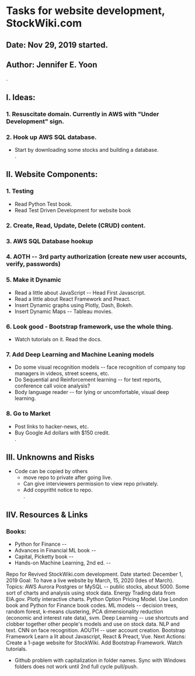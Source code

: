# Tasks for website development, StockWiki.com  

## Date: Nov 29, 2019 started.  

## Author: Jennifer E. Yoon  
.  

## I. Ideas:   

### 1. Resuscitate domain.  Currently in AWS with "Under Development" sign.  

### 2. Hook up AWS SQL database.  

 * Start by downloading some stocks and building a database.  
.  

## II. Website Components:  

### 1. Testing   

 * Read Python Test book.  
 * Read Test Driven Development for website book  
 
### 2. Create, Read, Update, Delete (CRUD) content.   

### 3. AWS SQL Database hookup  

### 4. AOTH -- 3rd party authorization (create new user accounts, verify, passwords)  

### 5. Make it Dynamic  

 * Read a little about JavaScript -- Head First Javascript.  
 * Read a little about React Framework and Preact.  
 * Insert Dynamic graphs using Plotly, Dash, Bokeh.  
 * Insert Dynamic Maps -- Tableau movies.  

### 6. Look good - Bootstrap framework, use the whole thing.  

 * Watch tutorials on it.  Read the docs.  

### 7. Add Deep Learning and Machine Leaning models  

 * Do some visual recognition models -- face recognition of company top managers in videos, street sceens, etc.  
 * Do Sequential and Reinforcement learning -- for text reports, conference call voice analysis?  
 * Body language reader -- for lying or uncomfortable, visual deep learning.  

### 8. Go to Market  

 * Post links to hacker-news, etc.  
 * Buy Google Ad dollars with $150 credit.  
.  

## III.  Unknowns and Risks     

 * Code can be copied by others 
    - move repo to private after going live.  
    - Can give interviewers permission to view repo privately.  
    - Add copyritht notice to repo.  
.  

## IIV. Resources & Links    

### Books:  

 * Python for Finance  --  
 * Advances in Financial ML book -- 
 * Capital, Picketty book -- 
 * Hands-on Machine Learning, 2nd ed. --  
 
 Repo for Revived StockWiki.com development.
Date started: December 1, 2019
Goal: To have a live website by March, 15, 2020 (Ides of March).
Topics:
AWS Aurora Postgres or MySQL -- public stocks, about 5000.
Some sort of charts and analysis using stock data.
Energy Trading data from EIA.gov.
Plotly interactive charts.
Python Option Pricing Model. Use London book and Python for Finance book codes.
ML models -- decision trees, random forest, k-means clustering, PCA dimensionality reduction (economic and interest rate data), svm.
Deep Learning -- use shortcuts and clobber together other people's models and use on stock data. NLP and text. CNN on face recognition.
AOUTH -- user account creation.
Bootstrap Framework
Learn a lit about Javascript, React & Preact, Vue.
Next Actions:
Create a 1-page website for StockWiki.
Add Bootstrap Framework. Watch tutorials.

 * Github problem with capitalization in folder names.  Sync with Windows folders does not work until 2nd full cycle pull/push.  
